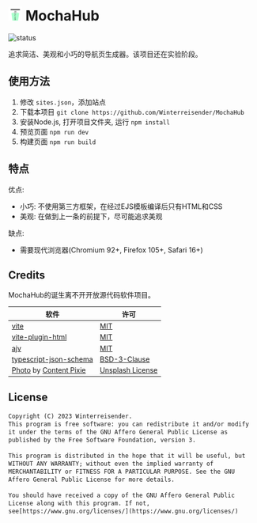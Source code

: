 <h1>
<img src="public/logo.svg" style="width: 1em; height: 1em" />
<span>MochaHub</span>
</h1>

![status](https://img.shields.io/badge/status-experimental-blue)

追求简洁、美观和小巧的导航页生成器。该项目还在实验阶段。

## 使用方法

1. 修改 `sites.json`，添加站点
2. 下载本项目 `git clone https://github.com/Winterreisender/MochaHub`
3. 安装Node.js, 打开项目文件夹, 运行 `npm install`
4. 预览页面 `npm run dev`
5. 构建页面 `npm run build`

## 特点

优点:

- 小巧: 不使用第三方框架，在经过EJS模板编译后只有HTML和CSS
- 美观: 在做到上一条的前提下，尽可能追求美观

缺点:

- 需要现代浏览器(Chromium 92+, Firefox 105+, Safari 16+)

## Credits

MochaHub的诞生离不开开放源代码软件项目。

| 软件                                                                      | 许可                                                                              |
| ------------------------------------------------------------------------- | --------------------------------------------------------------------------------- |
| [vite](https://vitejs.dev/)                                                  | [MIT](https://github.com/vitejs/vite/blob/main/LICENSE)                              |
| [vite-plugin-html](https://github.com/vbenjs/vite-plugin-html)               | [MIT](https://github.com/vbenjs/vite-plugin-html/blob/main/LICENSE)                  |
| [ajv](https://github.com/ajv-validator/ajv)                                  | [MIT](https://github.com/ajv-validator/ajv/blob/main/LICENSE)                        |
| [typescript-json-schema](https://github.com/YousefED/typescript-json-schema) | [BSD-3-Clause](https://github.com/YousefED/typescript-json-schema/blob/main/LICENSE) |
| [Photo](https://unsplash.com/photos/m-gqDRzbJLQ) by [Content Pixie](https://unsplash.com/@contentpixie) | [Unsplash License](https://unsplash.com/license) |

## License

    Copyright (C) 2023 Winterreisender.
    This program is free software: you can redistribute it and/or modify it under the terms of the GNU Affero General Public License as published by the Free Software Foundation, version 3.

    This program is distributed in the hope that it will be useful, but WITHOUT ANY WARRANTY; without even the implied warranty of MERCHANTABILITY or FITNESS FOR A PARTICULAR PURPOSE. See the GNU Affero General Public License for more details.

    You should have received a copy of the GNU Affero General Public License along with this program. If not, see[https://www.gnu.org/licenses/](https://www.gnu.org/licenses/)
